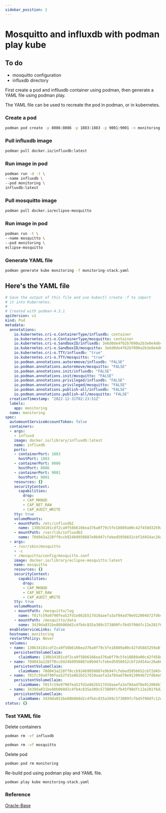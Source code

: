 ```yaml
---
sidebar_position: 2
---
```


# Mosquitto and influxdb with podman play kube

## To do
- mosquitto configuration
- influxdb directory


First create a pod and inflluxdb container using podman, then generate a YAML file using podman play.

The YAML file can be used to recreate the pod in podman, or in kubernetes.

### Create a pod
``` bash
podman pod create -p 8086:8086 -p 1883:1883 -p 9001:9001 -n monitoring
```

### Pull influxdb image
``` bash
podman pull docker.io/influxdb:latest
```

### Run image in pod
``` bash
podman run -d -t \
--name influxdb \
--pod monitoring \
influxdb:latest
```

### Pull mosquitto image
``` bash
podman pull docker.io/eclipse-mosquitto
```

### Run image in pod
``` bash
podman run -t \
--name mosquitto \
--pod monitoring \
eclipse-mosquitto
```


### Generate YAML file
``` bash
podman generate kube monitoring -f monitoring-stack.yaml
```

## Here's the YAML file
``` yaml
# Save the output of this file and use kubectl create -f to import
# it into Kubernetes.
#
# Created with podman-4.3.1
apiVersion: v1
kind: Pod
metadata:
  annotations:
    io.kubernetes.cri-o.ContainerType/influxdb: container
    io.kubernetes.cri-o.ContainerType/mosquitto: container
    io.kubernetes.cri-o.SandboxID/influxdb: 3e6d0de4f62b7090a2b3e0e4d64f69881894d6d4988b4f87cde736c43e26a62
    io.kubernetes.cri-o.SandboxID/mosquitto: 3e6d0de4f62b7090a2b3e0e4d64f69881894d6d4988b4f87cde736c43e26a62
    io.kubernetes.cri-o.TTY/influxdb: "true"
    io.kubernetes.cri-o.TTY/mosquitto: "true"
    io.podman.annotations.autoremove/influxdb: "FALSE"
    io.podman.annotations.autoremove/mosquitto: "FALSE"
    io.podman.annotations.init/influxdb: "FALSE"
    io.podman.annotations.init/mosquitto: "FALSE"
    io.podman.annotations.privileged/influxdb: "FALSE"
    io.podman.annotations.privileged/mosquitto: "FALSE"
    io.podman.annotations.publish-all/influxdb: "FALSE"
    io.podman.annotations.publish-all/mosquitto: "FALSE"
  creationTimestamp: "2022-12-31T02:23:51Z"
  labels:
    app: monitoring
  name: monitoring
spec:
  automountServiceAccountToken: false
  containers:
  - args:
    - influxd
    image: docker.io/library/influxdb:latest
    name: influxdb
    ports:
    - containerPort: 1883
      hostPort: 1883
    - containerPort: 8086
      hostPort: 8086
    - containerPort: 9001
      hostPort: 9001
    resources: {}
    securityContext:
      capabilities:
        drop:
        - CAP_MKNOD
        - CAP_NET_RAW
        - CAP_AUDIT_WRITE
    tty: true
    volumeMounts:
    - mountPath: /etc/influxdb2
      name: 130b34101cdf2ca9f58b6166ea376a0f79c5fe18889a00c42f458d3259a8fd8e-pvc
    - mountPath: /var/lib/influxdb2
      name: 70d043a228ff0ccb924b9950887e9b947cfebed5956652cbf2d454ac26a66879-pvc
  - args:
    - /usr/sbin/mosquitto
    - -c
    - /mosquitto/config/mosquitto.conf
    image: docker.io/library/eclipse-mosquitto:latest
    name: mosquitto
    resources: {}
    securityContext:
      capabilities:
        drop:
        - CAP_MKNOD
        - CAP_NET_RAW
        - CAP_AUDIT_WRITE
    tty: true
    volumeMounts:
    - mountPath: /mosquitto/log
      name: f01fc59a9790fea52fd1e862b517d10aaefa3af04ad70e912004b72fd64e95b0-pvc
    - mountPath: /mosquitto/data
      name: 3439da031be88b060d2c4fb4c835a309c573809fcfb45f98dfc12e281f6d263e-pvc
  enableServiceLinks: false
  hostname: monitoring
  restartPolicy: Never
  volumes:
  - name: 130b34101cdf2ca9f58b6166ea376a0f79c5fe18889a00c42f458d3259a8fd8e-pvc
    persistentVolumeClaim:
      claimName: 130b34101cdf2ca9f58b6166ea376a0f79c5fe18889a00c42f458d3259a8fd8e
  - name: 70d043a228ff0ccb924b9950887e9b947cfebed5956652cbf2d454ac26a66879-pvc
    persistentVolumeClaim:
      claimName: 70d043a228ff0ccb924b9950887e9b947cfebed5956652cbf2d454ac26a66879
  - name: f01fc59a9790fea52fd1e862b517d10aaefa3af04ad70e912004b72fd64e95b0-pvc
    persistentVolumeClaim:
      claimName: f01fc59a9790fea52fd1e862b517d10aaefa3af04ad70e912004b72fd64e95b0
  - name: 3439da031be88b060d2c4fb4c835a309c573809fcfb45f98dfc12e281f6d263e-pvc
    persistentVolumeClaim:
      claimName: 3439da031be88b060d2c4fb4c835a309c573809fcfb45f98dfc12e281f6d263e
status: {}
```

### Test YAML file

Delete containers

``` bash
podman rm -vf influxdb
```
``` bash
podman rm -vf mosquitto
```
Delete pod

``` bash
podman pod rm monitoring
```

Re-build pod using podman play and YAML file.

``` bash
podman play kube monitoring-stack.yaml
```

### Reference
[Oracle-Base](https://oracle-base.com/articles/linux/podman-generate-and-play-kubernetes-yaml-files#:~:text=Podman%20can%20generate%20Kubernetes%20YAML,similar%20to%20Docker%20Compose%20files.)